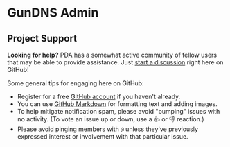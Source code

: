 # GunDNS Admin

## Project Support

**Looking for help?** PDA has a somewhat active community of fellow users that may be able to provide assistance.
Just [start a discussion](https://github.com/nicelizhi/GunDNS-Admin/discussions/new) right here on GitHub!


Some general tips for engaging here on GitHub:

* Register for a free [GitHub account](https://github.com/signup) if you haven't already.
* You can use [GitHub Markdown](https://docs.github.com/en/get-started/writing-on-github/getting-started-with-writing-and-formatting-on-github/basic-writing-and-formatting-syntax) for formatting text and adding images.
* To help mitigate notification spam, please avoid "bumping" issues with no activity. (To vote an issue up or down, use a :thumbsup: or :thumbsdown: reaction.)
* Please avoid pinging members with `@` unless they've previously expressed interest or involvement with that particular issue.
